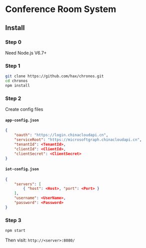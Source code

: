 # Conference Room System

## Install

### Step 0
Need Node.js V6.7+

### Step 1
```sh
git clone https://github.com/hax/chronos.git
cd chronos
npm install
```

### Step 2
Create config files

#### `app-config.json`
```json
{
	"oauth": "https://login.chinacloudapi.cn",
	"serviceRoot": "https://microsoftgraph.chinacloudapi.cn",
	"tenantId": <TenantId>,
	"clientId": <ClientId>,
	"clientSecret": <ClientSecret>
}
```

#### `iot-config.json`
```json
{
	"servers": [
		{ "host": <Host>, "port": <Port> }
	],
	"username": <UserName>,
	"password": <Password>
}
```

### Step 3
```sh
npm start
```

Then visit: `http://<server>:8080/`
